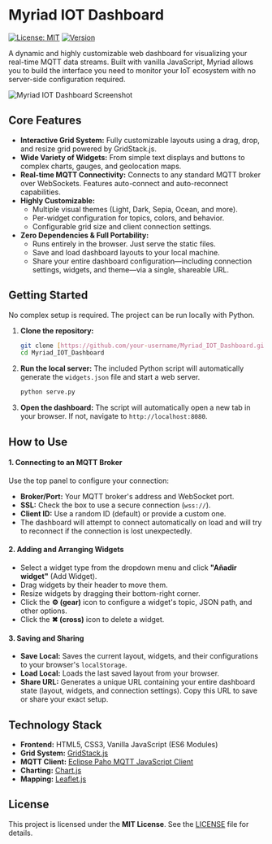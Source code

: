# Myriad IOT Dashboard

[![License: MIT](https://img.shields.io/badge/License-MIT-yellow.svg)](https://opensource.org/licenses/MIT)
[![Version](https://img.shields.io/badge/version-1.0.0-blue.svg)](https://github.com/your-username/Myriad_IOT_Dashboard)

A dynamic and highly customizable web dashboard for visualizing your real-time MQTT data streams. Built with vanilla JavaScript, Myriad allows you to build the interface you need to monitor your IoT ecosystem with no server-side configuration required.

![Myriad IOT Dashboard Screenshot](https://i.imgur.com/your-screenshot-url.png)

## Core Features

-   **Interactive Grid System:** Fully customizable layouts using a drag, drop, and resize grid powered by GridStack.js.
-   **Wide Variety of Widgets:** From simple text displays and buttons to complex charts, gauges, and geolocation maps.
-   **Real-time MQTT Connectivity:** Connects to any standard MQTT broker over WebSockets. Features auto-connect and auto-reconnect capabilities.
-   **Highly Customizable:**
    -   Multiple visual themes (Light, Dark, Sepia, Ocean, and more).
    -   Per-widget configuration for topics, colors, and behavior.
    -   Configurable grid size and client connection settings.
-   **Zero Dependencies & Full Portability:**
    -   Runs entirely in the browser. Just serve the static files.
    -   Save and load dashboard layouts to your local machine.
    -   Share your entire dashboard configuration—including connection settings, widgets, and theme—via a single, shareable URL.

## Getting Started

No complex setup is required. The project can be run locally with Python.

1.  **Clone the repository:**
    ```bash
    git clone [https://github.com/your-username/Myriad_IOT_Dashboard.git](https://github.com/your-username/Myriad_IOT_Dashboard.git)
    cd Myriad_IOT_Dashboard
    ```

2.  **Run the local server:**
    The included Python script will automatically generate the `widgets.json` file and start a web server.
    ```bash
    python serve.py
    ```

3.  **Open the dashboard:**
    The script will automatically open a new tab in your browser. If not, navigate to `http://localhost:8080`.

## How to Use

#### 1. Connecting to an MQTT Broker

Use the top panel to configure your connection:
-   **Broker/Port:** Your MQTT broker's address and WebSocket port.
-   **SSL:** Check the box to use a secure connection (`wss://`).
-   **Client ID:** Use a random ID (default) or provide a custom one.
-   The dashboard will attempt to connect automatically on load and will try to reconnect if the connection is lost unexpectedly.

#### 2. Adding and Arranging Widgets

-   Select a widget type from the dropdown menu and click **"Añadir widget"** (Add Widget).
-   Drag widgets by their header to move them.
-   Resize widgets by dragging their bottom-right corner.
-   Click the **⚙️ (gear)** icon to configure a widget's topic, JSON path, and other options.
-   Click the **✖ (cross)** icon to delete a widget.

#### 3. Saving and Sharing

-   **Save Local:** Saves the current layout, widgets, and their configurations to your browser's `localStorage`.
-   **Load Local:** Loads the last saved layout from your browser.
-   **Share URL:** Generates a unique URL containing your entire dashboard state (layout, widgets, and connection settings). Copy this URL to save or share your exact setup.

## Technology Stack

-   **Frontend:** HTML5, CSS3, Vanilla JavaScript (ES6 Modules)
-   **Grid System:** [GridStack.js](https://gridstackjs.com/)
-   **MQTT Client:** [Eclipse Paho MQTT JavaScript Client](https://www.eclipse.org/paho/index.php?page=clients/js/index.php)
-   **Charting:** [Chart.js](https://www.chartjs.org/)
-   **Mapping:** [Leaflet.js](https://leafletjs.com/)

## License

This project is licensed under the **MIT License**. See the [LICENSE](LICENSE) file for details.
